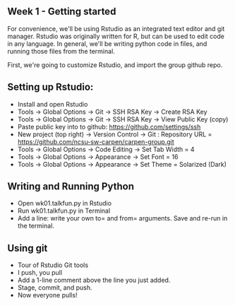 ## Week 1 - Getting started

For convenience, we'll be using Rstudio as an integrated text editor and git manager.  Rstudio was originally written for R, but can be used to edit code in any language.  In general, we'll be writing python code in files, and running those files from the terminal.  

First, we're going to customize Rstudio, and import the group github repo.

## Setting up Rstudio:
* Install and open Rstudio
* Tools -> Global Options ->  Git -> SSH RSA Key -> Create RSA Key
* Tools -> Global Options ->  Git -> SSH RSA Key -> View Public Key (copy)
* Paste public key into to github: https://github.com/settings/ssh
* New project (top right) -> Version Control -> Git : Repository URL = https://github.com/ncsu-sw-carpen/carpen-group.git
* Tools -> Global Options -> Code Editing -> Set Tab Width = 4
* Tools -> Global Options -> Appearance -> Set Font = 16
* Tools -> Global Options -> Appearance -> Set Theme = Solarized (Dark) 

## Writing and Running Python
* Open wk01.talkfun.py in Rstudio
* Run wk01.talkfun.py in Terminal
* Add a line: write your own to= and from= arguments.  Save and re-run in the terminal.

## Using git
* Tour of Rstudio Git tools
* I push, you pull
* Add a 1-line comment above the line you just added.
* Stage, commit, and push.
* Now everyone pulls!
